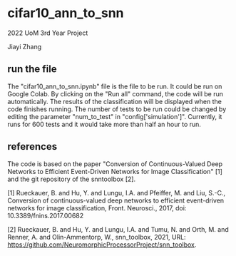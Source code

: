 # cifar10_ann_to_snn
2022 UoM 3rd Year Project

Jiayi Zhang

## run the file
The "cifar10_ann_to_snn.ipynb" file is the file to be run. It could be run on Google Colab. By clicking on the "Run all" command, the code will be run automatically. The results of the classification will be displayed when the code finishes running. The number of tests to be run could be changed by editing the parameter "num_to_test" in "config['simulation']". Currently, it runs for 600 tests and it would take more than half an hour to run. 

## references
The code is based on the paper "Conversion of Continuous-Valued Deep Networks to Efficient Event-Driven Networks for Image Classification" [1] and the git repository of the snntoolbox [2].

[1] Rueckauer, B. and Hu, Y. and Lungu, I.A. and Pfeiffer, M. and Liu, S.-C., Conversion of continuous-valued deep networks to efficient event-driven networks for image classification, Front. Neurosci., 2017, doi: 10.3389/fnins.2017.00682

[2] Rueckauer, B. and Hu, Y. and Lungu, I.A. and Tumu, N. and Orth, M. and Renner, A. and Olin-Ammentorp, W., snn_toolbox, 2021, URL: https://github.com/NeuromorphicProcessorProject/snn_toolbox.
